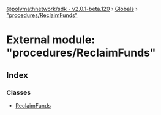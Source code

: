 [@polymathnetwork/sdk - v2.0.1-beta.120](../README.md) › [Globals](../globals.md) › ["procedures/ReclaimFunds"](_procedures_reclaimfunds_.md)

# External module: "procedures/ReclaimFunds"

## Index

### Classes

- [ReclaimFunds](../classes/_procedures_reclaimfunds_.reclaimfunds.md)
